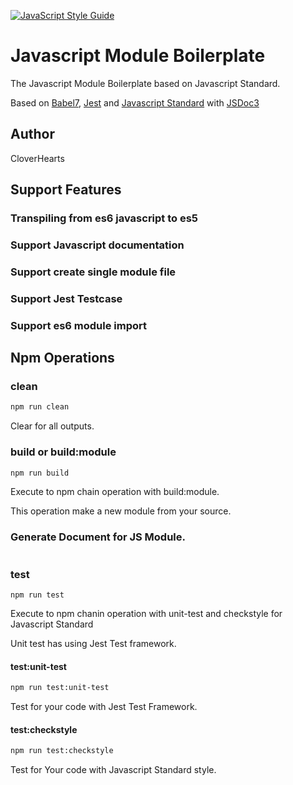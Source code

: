 [![JavaScript Style Guide](https://cdn.rawgit.com/standard/standard/master/badge.svg)](https://github.com/standard/standard)

# Javascript Module Boilerplate
The Javascript Module Boilerplate based on Javascript Standard.

Based on [Babel7](https://babeljs.io/), [Jest](https://jestjs.io) and [Javascript Standard](https://standardjs.com/)
with [JSDoc3](http://usejsdoc.org/)

## Author
CloverHearts

## Support Features
### Transpiling from es6 javascript to es5

### Support Javascript documentation

### Support create single module file

### Support Jest Testcase

### Support es6 module import

## Npm Operations
### clean
```bash
npm run clean
```
Clear for all outputs.

### build or build:module
```bash
npm run build
```
Execute to npm chain operation with build:module.

This operation make a new module from your source.

### Generate Document for JS Module.
```bash

```

### test
```base
npm run test
```
Execute to npm chanin operation with unit-test and checkstyle for Javascript Standard

Unit test has using Jest Test framework.

#### test:unit-test
```bash
npm run test:unit-test
```
Test for your code with Jest Test Framework.

#### test:checkstyle
```bash
npm run test:checkstyle
```
Test for Your code with Javascript Standard style.

